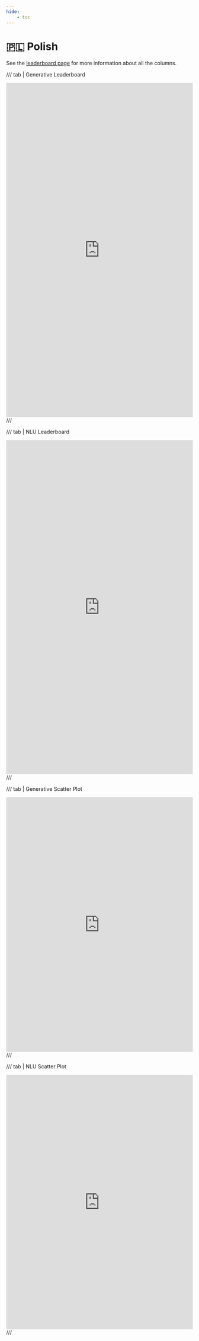 ```yaml
---
hide:
    - toc
---
```

<!-- This disables the requirement that all lines must be shorter than 88 characters -->
<!-- markdownlint-configure-file { "MD013": false } -->
# 🇵🇱 Polish

See the [leaderboard page](/leaderboards) for more information about all the columns.

/// tab | Generative Leaderboard
<iframe title="" aria-label="Table" id="datawrapper-chart-RnqKz" src="https://datawrapper.dwcdn.net/RnqKz" scrolling="no" frameborder="0" style="width: 0; min-width: 100% !important; border: none;" height="902" data-external="1"></iframe><script type="text/javascript">!function(){"use strict";window.addEventListener("message",function(a){if(void 0!==a.data["datawrapper-height"]){var e=document.querySelectorAll("iframe");for(var t in a.data["datawrapper-height"])for(var r,i=0;r=e[i];i++)if(r.contentWindow===a.source){var d=a.data["datawrapper-height"][t]+"px";r.style.height=d}}})}();</script>
///

/// tab | NLU Leaderboard
<iframe title="" aria-label="Table" id="datawrapper-chart-ZSx02" src="https://datawrapper.dwcdn.net/ZSx02" scrolling="no" frameborder="0" style="width: 0; min-width: 100% !important; border: none;" height="902" data-external="1"></iframe><script type="text/javascript">!function(){"use strict";window.addEventListener("message",function(a){if(void 0!==a.data["datawrapper-height"]){var e=document.querySelectorAll("iframe");for(var t in a.data["datawrapper-height"])for(var r,i=0;r=e[i];i++)if(r.contentWindow===a.source){var d=a.data["datawrapper-height"][t]+"px";r.style.height=d}}})}();</script>
///

/// tab | Generative Scatter Plot
<iframe title="Performance of Generative Language Models on Polish Tasks by Model Size" aria-label="Scatter Plot" id="datawrapper-chart-n2hFn" src="https://datawrapper.dwcdn.net/n2hFn" scrolling="no" frameborder="0" style="width: 0; min-width: 100% !important; border: none;" height="687" data-external="1"></iframe><script type="text/javascript">!function(){"use strict";window.addEventListener("message",function(a){if(void 0!==a.data["datawrapper-height"]){var e=document.querySelectorAll("iframe");for(var t in a.data["datawrapper-height"])for(var r,i=0;r=e[i];i++)if(r.contentWindow===a.source){var d=a.data["datawrapper-height"][t]+"px";r.style.height=d}}})}(); </script>
///

/// tab | NLU Scatter Plot
<iframe title="Performance of Language Models on Polish NLU Tasks by Model Size" aria-label="Scatter Plot" id="datawrapper-chart-jyZU9" src="https://datawrapper.dwcdn.net/jyZU9" scrolling="no" frameborder="0" style="width: 0; min-width: 100% !important; border: none;" height="687" data-external="1"></iframe><script type="text/javascript">!function(){"use strict";window.addEventListener("message",function(a){if(void 0!==a.data["datawrapper-height"]){var e=document.querySelectorAll("iframe");for(var t in a.data["datawrapper-height"])for(var r,i=0;r=e[i];i++)if(r.contentWindow===a.source){var d=a.data["datawrapper-height"][t]+"px";r.style.height=d}}})}();</script>
///
